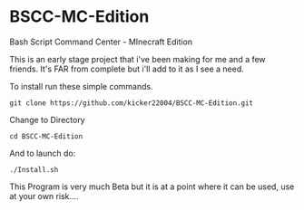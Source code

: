 # BSCC-MC-Edition
Bash Script Command Center - MInecraft Edition

This is an early stage project that i've been making for me and a few friends. It's FAR from complete but i'll add to it as I see a need.

To install run these simple commands.

`git clone https://github.com/kicker22004/BSCC-MC-Edition.git`

Change to Directory

`cd BSCC-MC-Edition`

And to launch do:

`./Install.sh`

This Program is very much Beta but it is at a point where it can be used, use at your own risk....
